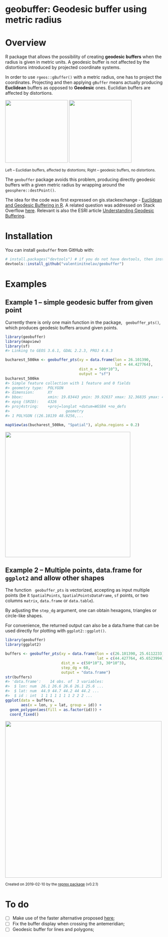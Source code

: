 # geobuffer: Geodesic buffer using metric radius

# Overview

R package that allows the possibility of creating **geodesic buffers** when the radius is given in metric units. A geodesic buffer is not affected by the distortions introduced by projected coordinate systems.

In order to use `rgeos::gBuffer()` with a metric radius, one has to project the coordinates. Projecting and then applying `gBuffer` means actually producing **Euclidean** buffers as opposed to **Geodesic** ones. Euclidian buffers are affected by distortions.

<p float="left">
  <img src="https://i.stack.imgur.com/nr2bP.jpg" width="200" />
  <img src="https://i.stack.imgur.com/5wyFG.jpg" width="200" /> 
</p>
<sup>Left – Euclidian buffers, affected by distortions; Right – geodesic buffers, no distortions.</sup>

The `geobuffer` package avoids this problem, producing directly geodesic buffers with a given metric radius by wrapping around the `geosphere::destPoint()`.

The idea for the code was first expressed on gis.stackexchange - [Euclidean and Geodesic Buffering in R](https://gis.stackexchange.com/questions/250389/euclidean-and-geodesic-buffering-in-r). A related question was addressed on Stack Overflow [here](https://stackoverflow.com/questions/25411251/buffer-geospatial-points-in-r-with-gbuffer). Relevant is also the ESRI article [Understanding Geodesic Buffering](https://www.esri.com/news/arcuser/0111/geodesic.html).

# Installation

You can install `geobuffer` from GitHub with:

``` r
# install.packages("devtools") # if you do not have devtools, then install it
devtools::install_github("valentinitnelav/geobuffer")
```
# Examples

## Example 1 – simple geodesic buffer from given point

Currently there is only one main function in the package, ` geobuffer_pts()`, which produces geodesic buffers around given points.

``` r
library(geobuffer)
library(mapview)
library(sf)
#> Linking to GEOS 3.6.1, GDAL 2.2.3, PROJ 4.9.3

bucharest_500km <- geobuffer_pts(xy = data.frame(lon = 26.101390,
                                                 lat = 44.427764),
                                 dist_m = 500*10^3,
                                 output = "sf")
bucharest_500km
#> Simple feature collection with 1 feature and 0 fields
#> geometry type:  POLYGON
#> dimension:      XY
#> bbox:           xmin: 19.83443 ymin: 39.92637 xmax: 32.36835 ymax: 48.9256
#> epsg (SRID):    4326
#> proj4string:    +proj=longlat +datum=WGS84 +no_defs
#>                         geometry
#> 1 POLYGON ((26.10139 48.9256,...

mapView(as(bucharest_500km, "Spatial"), alpha.regions = 0.2)
```
<img src="https://i.imgur.com/wRuhqYF.png" width="400" />

## Example 2 – Multiple points, data.frame for `ggplot2` and allow other shapes

The function ` geobuffer_pts` is vectorized, accepting as input multiple points (be it `SpatialPoints`, `SpatialPointsDataFrame`, `sf` points, or two columns `matrix`, `data.frame` or `data.table`).

By adjusting the `step_dg` argument, one can obtain hexagons, triangles or circle-like shapes.

For convenience, the returned output can also be a data.frame that can be used directly for plotting with `ggplot2::ggplot()`.

``` r
library(geobuffer)
library(ggplot2)

buffers <- geobuffer_pts(xy = data.frame(lon = c(26.101390, 25.6112233),
                                         lat = c(44.427764, 45.6523994)),
                         dist_m = c(50*10^3, 30*10^3),
                         step_dg = 60,
                         output = "data.frame")
str(buffers)
#> 'data.frame':    14 obs. of  3 variables:
#>  $ lon: num  26.1 26.6 26.6 26.1 25.6 ...
#>  $ lat: num  44.9 44.7 44.2 44 44.2 ...
#>  $ id : int  1 1 1 1 1 1 1 2 2 2 ...
ggplot(data = buffers,
       aes(x = lon, y = lat, group = id)) +
  geom_polygon(aes(fill = as.factor(id))) +
  coord_fixed()
```
<img src="https://i.imgur.com/BVrXNsq.png" width="500" />

<sup>Created on 2019-02-10 by the [reprex package](https://reprex.tidyverse.org) (v0.2.1)</sup>

# To do

- [ ] Make use of the faster alternative proposed [here](https://gis.stackexchange.com/a/251873/62753);
- [ ] Fix the buffer display when crossing the antemeridian;
- [ ] Geodesic buffer for lines and polygons;
